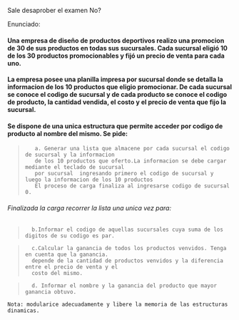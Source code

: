 Sale desaprober el examen No?

Enunciado:


#### Una empresa de diseño de productos deportivos realizo una promocion de 30 de sus productos en todas sus sucursales. Cada sucursal eligió 10 de los 30 productos promocionables y fijó un precio de venta para cada uno.
#### La empresa posee una planilla impresa por sucursal donde se detalla la informacion de los 10 productos que eligio promocionar. De cada sucursal se conoce el codigo de sucursal y de cada producto se conoce el codigo de producto, la cantidad vendida, el costo y el precio de venta que fijo la sucursal.
#### Se dispone de una unica estructura que permite acceder por codigo de producto al nombre del mismo. Se pide:
>        a. Generar una lista que almacene por cada sucursal el codigo de sucursal y la informacion
>        de los 10 productos que oferto.La informacion se debe cargar mediante el teclado de sucursal
>        por sucursal  ingresando primero el codigo de sucursal y luego la informacion de los 10 productos
>        El proceso de carga finaliza al ingresarse codigo de sucursal 0.


######      Finalizada la carga recorrer la lista una unica vez para:
>       b.Informar el codigo de aquellas sucursales cuya suma de los digitos de su codigo es par.

>       c.Calcular la ganancia de todos los productos venvidos. Tenga en cuenta que la ganancia. 
>       depende de la cantidad de productos venvidos y la diferencia entre el precio de venta y el 
>       costo del mismo.

>       d. Informar el nombre y la ganancia del producto que mayor ganancia obtuvo.
`Nota: modularice adecuadamente y libere la memoria de las estructuras dinamicas.`



